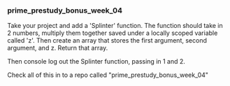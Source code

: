 <h3>prime_prestudy_bonus_week_04</h3>

Take your project and add a 'Splinter' function. The function should take in 2 numbers, multiply them together saved under a locally scoped variable called 'z'. Then create an array that stores the first argument, second argument, and z. Return that array.

Then console log out the Splinter function, passing in 1 and 2.

Check all of this in to a repo called "prime_prestudy_bonus_week_04"
